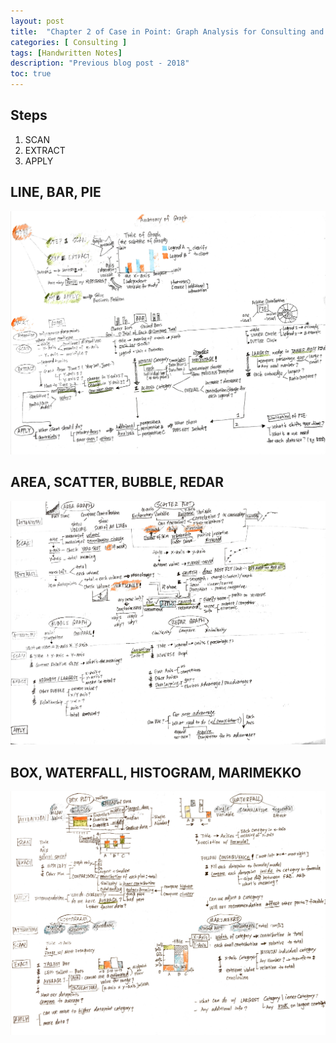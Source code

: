 ```yaml
---
layout: post
title:  "Chapter 2 of Case in Point: Graph Analysis for Consulting and Case Interviews, written by Marc P. Cosentino Mukund Jain"
categories: [ Consulting ]
tags: [Handwritten Notes]
description: "Previous blog post - 2018"
toc: true
---
```


## Steps

1. SCAN
2. EXTRACT
3. APPLY

## LINE, BAR, PIE

![Case-in-Point-Graph-1](/assets/images/2018/consulting/Case-in-Point-Graphpage1.jpg)

## AREA, SCATTER, BUBBLE, REDAR

![Case-in-Point-Graph-2](/assets/images/2018/consulting/Case-in-Point-Graphpage2.jpg)

## BOX, WATERFALL, HISTOGRAM, MARIMEKKO

![Case-in-Point-Graph-3](/assets/images/2018/consulting/Case-in-Point-Graphpage3.jpg)
